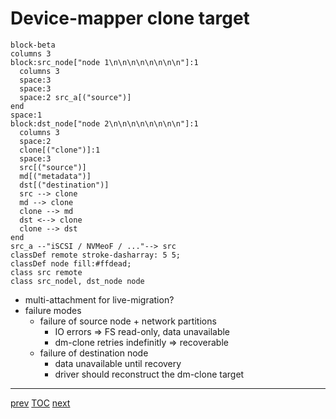 # Device-mapper clone target

```mermaid
block-beta
columns 3
block:src_node["node 1\n\n\n\n\n\n\n\n"]:1
  columns 3
  space:3
  space:3
  space:2 src_a[("source")]
end
space:1
block:dst_node["node 2\n\n\n\n\n\n\n\n"]:1
  columns 3
  space:2
  clone[("clone")]:1
  space:3
  src[("source")]
  md[("metadata")]
  dst[("destination")]
  src --> clone
  md --> clone
  clone --> md
  dst <--> clone
  clone --> dst
end
src_a --"iSCSI / NVMeoF / ..."--> src
classDef remote stroke-dasharray: 5 5;
classDef node fill:#ffdead;
class src remote
class src_nodel, dst_node node
```

* multi-attachment for live-migration?
* failure modes
  * failure of source node + network partitions
    * IO errors => FS read-only, data unavailable
    * dm-clone retries indefinitly => recoverable
  * failure of destination node
    * data unavailable until recovery
    * driver should reconstruct the dm-clone target

---

[prev](002-cloud-architecture) [TOC](000-toc.md) [next](004-dm-clone-2.md)
